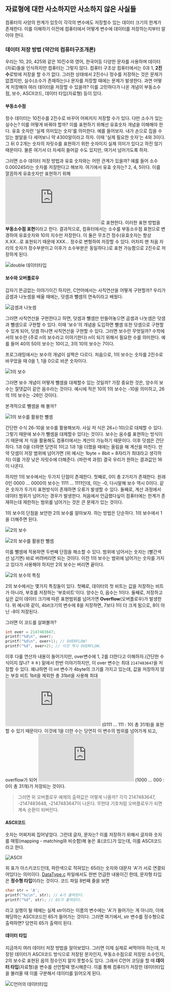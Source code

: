 ## 자료형에 대한 사소하지만 사소하지 않은 사실들


컴퓨터의 사양의 한계가 있듯이 각각의 변수에도 저장할수 있는 데이터 크기의 한계가 존재한다. 이를 이해하기 이전에 컴퓨터에서 어떻게 변수에 데이터를 저장하는지부터 알아야 한다.


### 데이터 저장 방법 (약간의 컴퓨터구조개론)
우리는 10, 20, 425와 같은 10진수와 영어, 한국어등 다양한 문자를 사용하며 데이터(자료)들을 인식하지만 컴퓨터는 그렇지 않다. 컴퓨터 구조상 컴퓨터에서는 0과 1, **2진수**로밖에 저장을 할 수가 없다. 그러한 상태에서 2진수나 정수를 저장하는 것은 문제가 없겠지만, 실수(소수가 존재하는)나 문자를 저장할 때에는 문제가 발생한다. 과연 어떻게 저장해야 여러 데이터을 저장할 수 있을까? 이를 고민하다가 나온 개념이 부동소수점, 보수, ASCII코드, 데이터 타입(자료형) 등이 있다.


#### 부동소수점
정수 데이터는 10진수를 2진수로 바꾸어 어찌저지 저장할 수가 있다. 다만 소수가 있는 실수는? 이를 어떻게 바꿔야 할까? 이를 표현하기 위해선 유효숫자 개념을 이해해야 한다.
유효 숫자란 '실제 의미있는 숫자'를 의미한다. 예를 들어보자. 내가 손으로 집을 수 있는 쌀알을 다 세어보니 약 4300알이라고 하자. 이때 '실제 필요한 숫자'는 4와 3이다. 그 뒤 0 2개는 숫자의 자릿수를 표현하기 위한 숫자이지 실제 의미가 있다고 하진 않기 때문이다. 물론 여기서 더 자세히 들어갈 수도 있지만, 여기서 넘어가도록 하자.


그러면 소수 데이터 저장 방법과 유효 숫자와는 어떤 관계가 있을까? 예를 들어 소수 0.000245라는 숫자를 저장한다고 해보자. 여기에서 유효 숫자는? 2, 4, 5이다. 이를 깔끔하게 유효숫자만 표현하기 위해 ![0.000245=2.45*10^-4](https://latex.codecogs.com/gif.latex?0.000245%20%3D%202.45%5Ctimes%2010%5E%7B-4%7D)로 표현한다. 이러한 표현 방법을 **부동소수점 표현**이라고 한다. 결과적으로, 컴퓨터에서는 소수를 부동소수점 표현으로 변경하여 유효숫자와 10의 지수만 저장한다. 이 둘은 무조건 정수(유효숫자는 항상 X.XX...로 표현되기 때문에 XXX... 정수로 변형하여 저장할 수 있다. 어차피 맨 처음 자리의 숫자가 정수부분이고 이후가 소수부분은 동일하다.)로 표현 가능함으로 2진수로 저장하게 된다.


![double 데이터타입](img/datatype1.png)


#### 보수와 오버플로우
갑자기 뜬금없는 이야기이긴 하지만, C언어에서는 사칙연산을 어떻게 구현할까? 우리가 곱셈과 나눗셈을 배울 때에는, 덧셈과 뺄셈의 연속이라고 배웠다.


![곱셈과 나눗셈](img/datatype2.png) 


그러면 사칙연산을 구현한다고 하면, 덧셈과 뺄셈만 만들어놓으면 곱셈과 나눗셈은 덧셈과 뺄셈으로 구현할 수 있다. 이때 '보수'의 개념을 도입하면 뺄셈 또한 덧셈으로 구현할 수 있게 되어, 덧셈 하나면 사칙연산을 구현할 수 있다.
그러면 보수란 무엇일까? 수학에서의 보수란 (주로 n의 보수라고 이야기한다) n이 되기 위해서 필요한 수를 의미한다. 예를 들어 40의 50의 보수는 10이고, 3의 10의 보수는 7이다.


프로그래밍에서는 보수의 개념이 살짝은 다르다. 처음으로, 1의 보수는 숫자를 2진수로 바꾸었을 때 0을 1, 1을 0으로 바꾼 숫자이다.


![1의 보수](img/datatype3.png)


그러면 보수 개념이 어떻게 뺄셈을 대체할수 있는 것일까? 가장 중요한 것은, 양수의 보수는 절댓값이 같은 음수라는 것이다. 예시에 적은 10의 1의 보수는 -10을 의미하고, 26의 1의 보수는 -26인 것이다.


본격적으로 뺄셈을 해 볼까?


![1의 보수를 활용한 뺼셈](img/datatype4.png)


간단한 수식 26-10을 보수를 활용해보자. 사실 저 식은 26+(-10)으로 대체할 수 있다. 그렇기 때문에 보수가 뺄셈을 대체할수 있다는 것이다. 보수는 음수를 표현하는 방식이기 때문에 저 식을 활용해도 컴퓨터에서는 계산이 가능하기 때문이다.
이후 덧셈은 간단하다. 1과 0을 더하면 당연히 1이고 1과 1을 더했을 때에는 올림을 해 계산을 마친다. 만약 덧셈이 저장 범위에 넘어가면 (위 예시는 1byte = 8bit = 8자리가 최대라고 생각하자) 이를 가장 낮은 자릿수에 더해준다. (파란색 과정) 결국 우리가 원하는 결과값인 16이 나온다.


하지만 1의 보수에서는 두가지 단점이 존재한다. 첫째로, 0이 총 2가지가 존재한다. 원래 0인 0000 ... 0000의 보수는 1111 ... 1111인데, 이는 -0, 다시말해 보수 역시 0이다. 같은 숫자가 두가지 표현방식이 존재하면 오류가 발생할 수 있다.
둘째로, 계산 과정에서 데이터 범위가 넘어가는 경우가 발생한다. 처음에서 언급했다싶이 컴퓨터에는 한계가 존재하는데 제한하는 범위를 넘어가는 것은 큰 문제가 있는 것이다.


1의 보수의 단점을 보안한 2의 보수를 알아보자. 하는 방법은 단순하다. 1의 보수에서 1을 더해주면 된다.


![2의 보수](img/datatype5.png)


![2의 보수를 활용한 뺄셈](img/datatype6.png)


이를 뺄셈에 적용하면 두번째 단점을 해소할 수 있다. 범위에 넘어서는 숫자는 (빨간색 선 넘기면) 바로 버려버리면 되는 것이다. 이전 1의 보수는 범위에 넘어가는 숫자를 가지고 있다가 사용해야 하지만 2의 보수는 버리면 끝이다.


![2의 보수의 특징](img/datatype7.png)


2의 보수에서는 몇가지 특징들이 있다. 첫째로, 데이터의 첫 비트는 값을 저장하는 비트가 아니라, 부호를 저장하는 '부호비트'이다. 양수는 0, 음수는 1이다. 둘째로, 저장하고 싶은 값이 데이터 크기에 따른 표현범위를 넘어가면 **Overflow**(오버플로우)가 발생한다. 위 예시와 같이, 4bit크기의 변수에 8을 저장하면, 7보다 1이 더 크게 됨으로, 8이 아닌 -8이 저장된다.


그러면 이 코드를 살펴볼까?


```C
int over = 2147483647;
printf("%d\n", over);
printf("%d\n", over+1); // OVERFLOW!
printf("%d", over+2); // 이것 역시 OVERFLOW.
```


이후 다룰 연산자 내용이 들어가지만, over변수에 1, 2를 더한다고 이해하자.(간단한 수식이지 않나? ㅎㅎ) 밑에서 한번 이야기하지만, 이 over 변수는 최대 ``2147483647``을 저장할 수 있다. 왜냐하면 이 int 변수가 4byte의 크기를 가지고 있는데, 값을 저장하지 않는 부호 비트 1bit을 제외한 총 31bit을 사용해 최대 ![2^31-1](https://latex.codecogs.com/gif.latex?2%5E%7B31%7D-1) (0111 ... 111 : 1이 총 31개)을 표현할 수 있기 때문이다. 이것에 1을 더한 수는 당연히 이 변수의 범위를 넘어가게 되고, overflow가 되어 ![-2^31](https://latex.codecogs.com/gif.latex?-2%5E%7B31%7D) (1000 ... 000 : 0이 총 31개)가 저장되는 것이다.


> 그러면 위 오버플로우 예제의 출력값은 어떻게 나올까? 각각 2147483647, -2147483648, -2147483647이 나온다. 무한대 기호처럼 오버플로우가 되면 계속 순환이 되버린다.


#### ASCII코드
숫자는 어찌저찌 집어넣었다. 그런데 글자, 문자는? 이를 저장하기 위해서 글자와 숫자를 매핑(mapping - matching와 비슷함)해 놓은 표(코드)가 있는데, 이를 ASCII코드라고 한다.


![ASCII](https://cdn-images-1.medium.com/max/1600/1*DdgD00dAdXggzMdWDt7GSA.png)


위 표가 아스키코드인데, 파란색으로 적혀있는 65라는 숫자와 대문자 'A'가 서로 연결되어있다는 의미이다. [DataType.c](DataType.c) 파일에서도 한번 언급한 내용이긴 한데, 문자형 타입은 **정수형 타입**이라는 것이다. 코드 파일 8번째 줄을 보면


```C
char str = 'A';
printf("%c\n", str); // A가 출력된다.
printf("%d", str); // 65가 출력된다.
```


라고 실행이 될 때에는 실제 str이라는 이름의 변수에는 'A'가 들어가는 게 아니라, 이에 해당하는 ASCII코드인 65가 들어가는 것이다. 그러면 여기에서, str 변수를 정수형으로 출력하면? 당연히 65가 출력이 된다.


#### 데이터 타입
지금까지 여러 데이터 저장 방법을 알아보았다. 그러면 이제 실제로 써먹어야 하는데, 저장된 데이터가 ASCII코드 방식으로 저장된 문자인지, 부동소수점으로 저장된 소수인지, 2의 보수로 표현된 음의 정수인지 알지 못할수도 있다. 그래서 C언어 코딩을 할 때 **데이터 타입**(자료형)을 변수를 선언할때 명시해준다. 이를 통해 컴퓨터가 저장한 데이터타입을 불러올 때 이를 구분해서 데이터를 읽어오게 된다.


![C언어의 데이터타입](https://t1.daumcdn.net/cfile/tistory/2636724C5783428411)